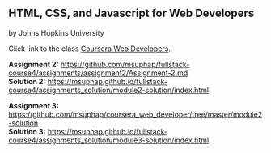## HTML, CSS, and Javascript for Web Developers
by Johns Hopkins University

Click link to the class [Coursera Web Developers](https://www.coursera.org/learn/html-css-javascript-for-web-developers/home/welcome).

<strong>Assignment 2:</strong> https://github.com/msuphap/fullstack-course4/assignments/assignment2/Assignment-2.md <br>
<strong>Solution 2:</strong> https://msuphap.github.io/fullstack-course4/assignments_solution/module2-solution/index.html

<strong>Assignment 3:</strong> https://github.com/msuphap/coursera_web_developer/tree/master/module2-solution <br>
<strong>Solution 3:</strong> https://msuphap.github.io/fullstack-course4/assignments_solution/module3-solution/index.html
